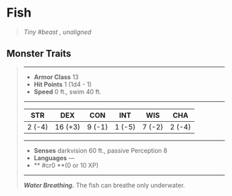 # Fish
>*Tiny #beast , unaligned*
## Monster Traits
>___
>- **Armor Class** 13
>- **Hit Points** 1 (1d4 - 1)
>- **Speed** 0 ft., swim 40 ft.
>___
>|STR|DEX|CON|INT|WIS|CHA|
>|:---:|:---:|:---:|:---:|:---:|:---:|
>|2 (-4)|16 (+3)|9 (-1)|1 (-5)|7 (-2)|2 (-4)|
>___
>- **Senses** darkvision 60 ft., passive Perception 8
>- **Languages** —
>- ** #cr0 **(0 or 10 XP)
>___
>***Water Breathing.*** The fish can breathe only underwater.
